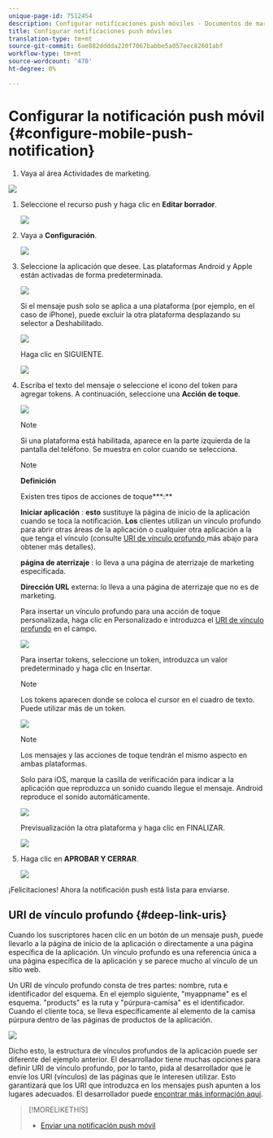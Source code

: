 ```yaml
---
unique-page-id: 7512454
description: Configurar notificaciones push móviles - Documentos de marketing - Documentación del producto
title: Configurar notificaciones push móviles
translation-type: tm+mt
source-git-commit: 6ae882dddda220f7067babbe5a057eec82601abf
workflow-type: tm+mt
source-wordcount: '470'
ht-degree: 0%

---
```



# Configurar la notificación push móvil {#configure-mobile-push-notification}

1. Vaya al área Actividades de marketing.

![](assets/2fbf1ab6-2247-40c8-980d-be56b9d94890.png)

1. Seleccione el recurso push y haga clic en **Editar borrador**.

   ![](assets/image2016-8-23-16-3a49-3a48.png)

1. Vaya a **Configuración**.

   ![](assets/image2016-8-23-16-3a51-3a56.png)

1. Seleccione la aplicación que desee. Las plataformas Android y Apple están activadas de forma predeterminada.

   ![](assets/image2016-8-23-16-3a53-3a33.png)

   Si el mensaje push solo se aplica a una plataforma (por ejemplo, en el caso de iPhone), puede excluir la otra plataforma desplazando su selector a Deshabilitado.

   ![](assets/image2016-8-23-16-3a41-3a48.png)

   Haga clic en SIGUIENTE.

   ![](assets/image2016-8-23-16-3a43-3a28.png)

1. Escriba el texto del mensaje o seleccione el icono del token para agregar tokens. A continuación, seleccione una **Acción de toque**.

   ![](assets/image2015-9-14-16-3a7-3a43.png)

   >[!NOTE]
   >
   >Si una plataforma está habilitada, aparece en la parte izquierda de la pantalla del teléfono. Se muestra en color cuando se selecciona.

   >[!NOTE]
   >
   >**Definición**
   >
   >
   >Existen tres tipos de acciones de toque***:**
   >
   >
   >**Iniciar aplicación** :  **esto** sustituye la página de inicio de la aplicación cuando se toca la notificación. **Los** clientes utilizan un vínculo profundo para abrir otras áreas de la aplicación o cualquier otra aplicación a la que tenga el vínculo (consulte  [URI de vínculo profundo ](#Deeplink) más abajo para obtener más detalles).
   >
   >
   >**página de aterrizaje** : lo lleva a una página de aterrizaje de marketing especificada.
   >
   >
   >**Dirección URL**  externa: lo lleva a una página de aterrizaje que no es de marketing.

   Para insertar un vínculo profundo para una acción de toque personalizada, haga clic en Personalizado e introduzca el [URI de vínculo profundo](#Deeplink) en el campo.

   ![](assets/image2016-7-28-16-3a19-3a13.png)

   Para insertar tokens, seleccione un token, introduzca un valor predeterminado y haga clic en Insertar.

   >[!NOTE]
   >
   >Los tokens aparecen donde se coloca el cursor en el cuadro de texto. Puede utilizar más de un token.

   ![](assets/image2015-8-10-14-3a48-3a52.png)

   >[!NOTE]
   >
   >Los mensajes y las acciones de toque tendrán el mismo aspecto en ambas plataformas.

   Solo para iOS, marque la casilla de verificación para indicar a la aplicación que reproduzca un sonido cuando llegue el mensaje. Android reproduce el sonido automáticamente.

   ![](assets/ios-tap-and-notification-hand.png)

   Previsualización la otra plataforma y haga clic en FINALIZAR.

   ![](assets/image2015-9-14-16-3a12-3a34.png)

1. Haga clic en **APROBAR Y CERRAR**.

   ![](assets/323dda12-0543-4558-8562-563eed5fa0e0.png)

¡Felicitaciones! Ahora la notificación push está lista para enviarse.

## URI de vínculo profundo {#deep-link-uris}

Cuando los suscriptores hacen clic en un botón de un mensaje push, puede llevarlo a la página de inicio de la aplicación o directamente a una página específica de la aplicación. Un vínculo profundo es una referencia única a una página específica de la aplicación y se parece mucho al vínculo de un sitio web.

Un URI de vínculo profundo consta de tres partes: nombre, ruta e identificador del esquema. En el ejemplo siguiente, &quot;myappname&quot; es el esquema. &quot;products&quot; es la ruta y &quot;púrpura-camisa&quot; es el identificador. Cuando el cliente toca, se lleva específicamente al elemento de la camisa púrpura dentro de las páginas de productos de la aplicación.

![](assets/image2016-7-29-12-3a49-3a1.png)

Dicho esto, la estructura de vínculos profundos de la aplicación puede ser diferente del ejemplo anterior. El desarrollador tiene muchas opciones para definir URI de vínculo profundo, por lo tanto, pida al desarrollador que le envíe los URI (vínculos) de las páginas que le interesen utilizar. Esto garantizará que los URI que introduzca en los mensajes push apunten a los lugares adecuados. El desarrollador puede [encontrar más información aquí](https://developers.marketo.com/mobile/enabling-deep-links-in-your-app/).

>[!MORELIKETHIS]
>
>* [Enviar una notificación push móvil](send-a-mobile-push-notification.md)

>




